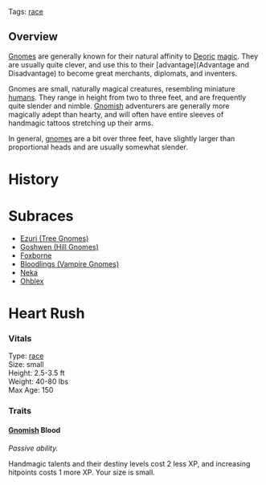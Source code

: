 Tags: [race](Races)

## Overview

[Gnomes](Gnomes) are generally known for their natural affinity to [Deoric](Deoric) [magic](Magic). They are usually quite clever, and use this to their [advantage](Advantage and Disadvantage) to become great merchants, diplomats, and inventers. 

Gnomes are small, naturally magical creatures, resembling miniature [humans](Humans). They range in height from two to three feet, and are frequently quite slender and nimble. [Gnomish](Gnomes) adventurers are generally more magically adept than hearty, and will often have entire sleeves of handmagic tattoos stretching up their arms.

In general, [gnomes](Gnomes) are a bit over three feet, have slightly larger than proportional heads and are usually somewhat slender.

# History

# Subraces
- [Ezuri (Tree Gnomes)](Ezuri)
- [Goshwen (Hill Gnomes)](Goshwen)
- [Foxborne](Foxborne)
- [Bloodlings (Vampire Gnomes)](Bloodlings)
- [Neka](Neka)
- [Ohblex](Ohblex)

# Heart Rush

### Vitals
Type: [race](Races)  
Size: small  
Height: 2.5-3.5 ft  
Weight: 40-80 lbs  
Max Age: 150  

### Traits

#### [Gnomish](Gnomes) Blood
*Passive ability.*

Handmagic talents and their destiny levels cost 2 less XP, and increasing hitpoints costs 1 more XP. Your size is small.
